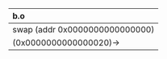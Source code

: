 | b.o                            |
| :----                          |
| swap (addr 0x0000000000000000) |
| (0x0000000000000020)->         |

